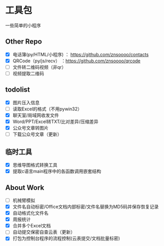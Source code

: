 # 工具包
一些简单的小程序

## Other Repo
- [x] 电话簿(py/HTML/小程序) ： https://github.com/znsoooo/contacts
- [x] QRCode（py/js/recv） ：https://github.com/znsoooo/qrcode
- [ ] 文件转二维码视频（非qr）
- [ ] 视频提取二维码

## todolist
- [x] 图片压入信息
- [ ] 读取Excel的格式（不用pywin32）
- [x] 聊天室/局域网收发文件
- [x] Word/PPT/Excel转TXT/比对差异/压缩差异
- [x] 公众号文章转图片
- [ ] 下载公众号文章（更新）

## 临时工具
- [x] 思维导图格式转换工具
- [x] 提取c语言main程序中的各函数调用嵌套结构

## About Work
- [ ] 机械臂模拟
- [x] 文件名自动标密/Office文档内部标密/文件名替换为MD5码并保存恢复记录
- [x] 自动格式化文件名
- [x] 周报统计
- [x] 合并多个Excel文档
- [ ] 自动提交保密自查云表（更新）
- [x] 打包为控制台程序的流程控制(云表提交/文档批量标密)
